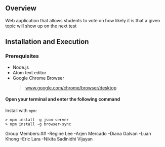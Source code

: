 ## Overview

Web application that allows students to vote on how likely it is that a given topic will show up on the next test

## Installation and Execution
### Prerequisites

* Node.js
* Atom text editor
* Google Chrome Browser
    > www.google.com/chrome/browser/desktop

#### Open your terminal and enter the following command
Install with `npm`:

    > npm install -g json-server
    > npm install -g browser-sync

Group Members:##
-Regine Lee
-Arjen Mercado
-Diana Galvan
-Luan Khong
-Eric Lara
-Nikita Sadinidhi Vijayan
